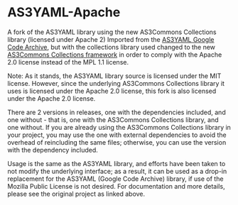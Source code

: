# AS3YAML-Apache
A fork of the AS3YAML library using the new AS3Commons Collections library (licensed under Apache 2)
Imported from the [AS3YAML Google Code Archive](https://code.google.com/archive/p/as3yaml/), but with the collections library used changed to the new [AS3Commons Collections framework](https://github.com/AS3Commons/as3commons-collections) in order to comply with the Apache 2.0 license instead of the MPL 1.1 license.

Note: As it stands, the AS3YAML library source is licensed under the MIT license. However, since the underlying AS3Commons Collections library it uses is licensed under the Apache 2.0 license, this fork is also licensed under the Apache 2.0 license.

There are 2 versions in releases, one with the dependencies included, and one without - that is, one with the AS3Commons Collections library, and one without. If you are already using the AS3Commons Collections library in your project, you may use the one with external dependencies to avoid the overhead of reincluding the same files; otherwise, you can use the version with the dependency included.

Usage is the same as the AS3YAML library, and efforts have been taken to not modify the underlying interface; as a result, it can be used as a drop-in replacement for the AS3YAML (Google Code Archive) library, if use of the Mozilla Public License is not desired. For documentation and more details, please see the original project as linked above.

